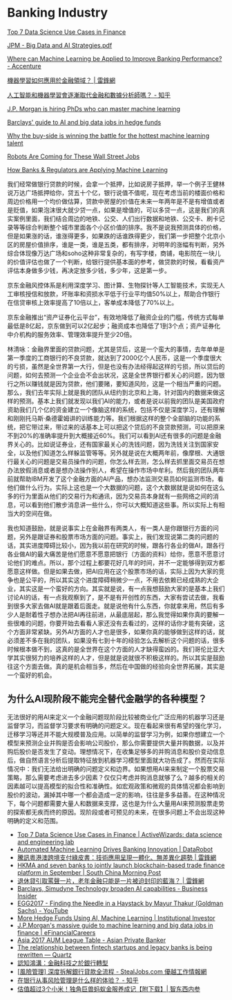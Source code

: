 # Banking Industry

[Top 7 Data Science Use Cases in Finance](https://activewizards.com/blog/top-7-data-science-use-cases-in-finance)

[JPM - Big Data and AI Strategies.pdf](https://www.dropbox.com/s/1kk702wur687ti4/JPM%20-%20Big%20Data%20and%20AI%20Strategies.pdf)

[Where can Machine Learning be Applied to Improve Banking Performance? - Accenture](https://financeandriskblog.accenture.com/analytics/where-can-machine-learning-be-applied-to-improve-banking-performance)

[機器學習如何應用於金融領域？ \| 雷鋒網](https://www.leiphone.com/news/201607/aMUYZKBhHpAkDaJ5.html)

[人工智能和機器學習會逐漸取代金融和數據分析師嗎？ - 知乎](https://www.zhihu.com/question/24089451)

[J.P. Morgan is hiring PhDs who can master machine learning](https://news.efinancialcareers.com/us-en/297540/j-p-morgan-wants-to-hire-phds-who-can-master-machine-learning-and-markets)

[Barclays' guide to AI and big data jobs in hedge funds](https://news.efinancialcareers.com/us-en/287300/barclays-machine-learning-ai-and-big-data-jobs-in-hedge-funds/)

[Why the buy-side is winning the battle for the hottest machine learning talent](https://news.efinancialcareers.com/us-en/282177/hedge-funds-and-prop-trading-firms-outpacing-big-banks-in-hiring-systematic-traders/)

[Robots Are Coming for These Wall Street Jobs](https://www.bloomberg.com/graphics/2017-wall-street-robots/)

[How Banks & Regulators are Applying Machine Learning](https://gomedici.com/how-banks-regulators-are-applying-machine-learning/)

我们经常做银行贷款的时候，会拿一个抵押，比如说房子抵押，举一个例子王健林说万达广场抵押给你，贷五十个亿，银行说值不值呢，现在考虑当前的楼面价格和周边价格用一个均价做估算，贷款中房屋的价值在未来一年两年是不是有增值或者是贬值，如果泡沫很大就少贷一点，如果是增值的，可以多贷一点，这是我们的真实案例里面，我们结合周边的地铁、公交、人们出行数据和地铁、公交卡、刷卡记录等等综合判断整个城市里面各个小区价值的排序。我不是说我预测具体的价格，但是如果涨的话，谁涨得更多，如果跌的话谁跌得更少，我们第一步把整个北京小区的房屋价值排序，谁是一类，谁是五类，都有排序，对明年的涨幅有判断，另外综合体现像万达广场和soho这种非常复杂的，有写字楼，商铺，电影院在一块儿的价值评估也做了一个判断，给银行提供基本面的参考，做贷款的时候，看看资产评估本身做多少钱，再决定放多少钱，多少年，这是第一步。

京东金融风控体系是利用深度学习、图计算、生物探针等人工智能技术，实现无人工审核授信和放款，坏账率和资损水平低于行业平均值50%以上，帮助合作银行在信贷审核上效率提高了10倍以上，客单成本降低了70%以上。  
  
京东金融推出“资产证券化云平台”，有效地降低了融资企业的门槛，传统方式每单最低是8亿起，京东做到可以2亿起步；融资成本也降低了1到3个点；资产证券化中介机构的服务效率、管理效率提升至少20倍。

林清咏：金融界里面的贷款问题，尤其是贷后，这是一个蛮大的事情，去年单单是第一季度的工商银行的不良贷款，就达到了2000亿个人民币，这是一个季度很大的亏损，虽然是全世界第一大行，但是也没有办法经得起这样的亏损，所以贷后的问题，如何去预测一个企业会不会出状况，这是全世界银行都关心的问题，因为银行之所以赚钱就是因为贷款，他们要赌，要知道风险，这是一个相当严重的问题。那么，我们去年实际上就是我的团队从纽约到北京和上海，针对国内的数据来做这样的预测。基本上我们就发现以我们AI的能力，或者是说以前我的团队是美国政府资助我们几个亿的资金建立一个像脑这样的系统，包括不仅是深度学习，还有理解和刚刚托马斯·桑德霍姆讲的训练能力等。我们根据这样的整个全部脑的功能的系统，把它带过来，带过来的话基本上可以把这个贷后的不良贷款预测，可以把原来不到20%的准确率提升到大概接近60%。我们可以看到AI还有很多的问题是金融界关心的。比如说证券业，还有国家最关心的洗钱问题，因为洗钱关注到国家安全，以及他们知道怎么样躲监管等等。另外就是说在大概两年前，像摩根、大通银行最关心的问题是交易员操作的问题，你怎么样去测，怎么样去抓里面交易员在想办法放假消息或者是想办法操作别人，希望在操作市场中牟利。然后我的团队两年前就帮助IBM开发了这个金融方面的AI产品，想办法监测交易员如何监测市场，看他们做什么行为。实际上这也是一个大数据的问题，这个大数据就是说如何在这么多的行为里面从他们的交易行为和通讯，因为交易员本身就有一些网络之间的消息，可以看到他们散步消息讲一些什么，你可以大概知道这些事。所以实际上有相当大的空间在做。  
  
我也知道鼓励，就是说事实上在金融界有两类人，有一类人是你跟银行方面的问题，另外是跟证券和股票市场方面的问题。事实上，我们发现说第二类的问题的话，其实进度障碍比较小，因为我以前在研究的时候，跟各行各业的做AI，跟各行各业做AI的最大痛苦是他们愿意不愿意把银行（方面的资料）给你，愿意不愿意讨论他们的难点。所以，那个过程上都要花好几年的时间，并不一定能够得到双方都愿意这样做。但是如果去做，把AI应用在这个股票市场的话，实际上因为大家的竞争也是公平的，所以其实这个进度障碍稍微少一点，不用去依赖已经成熟的大企业，其实这是一个蛮好的方向。其实就是说，有一点我想鼓励大家的是基本上我们讨论AI的话，有一点我观察到了，是不是有开创性的东西，大家有尝试去做，我看到很多大家去做AI就是跟着后面走。就是说他有什么东西，你就拿来用，然后有多少人是耐着性子想办法把AI再往前进，从最底层起，那么我觉得如果你真的要解一些很难的问题，你要开始去看看人家还没有去看过的，这样的话你才能有突破，这个方面非常紧缺。另外AI方面的人才也是很多，如果你真的能够做到这样的话，就必须差不多在我的团队，如果没有七到十年的经验怎么去解析这个问题的话，很多时候根本做不到，这真的是全世界在这个方面的人才缺得蛮凶的。我们哥伦比亚大学其实很努力的培养这样的人才，但是就是说就很不积极这样的。所以其实是鼓励往这个方面去做。真的是机会相当多，然后在中国做的经验向全世界拓展，其实是一个蛮好的机会。



## 为什么AI现阶段不能完全替代金融学的各种模型？

无法很好的用AI来定义一个金融问题现阶段比较被商业化广泛应用的机器学习还是监督学习，而监督学习要求有明确的问题定义。现在看起来很有希望的强化学习，迁移学习等还并不能大规模普及应用。以简单的监督学习为例，如果你想建立一个模型来预测企业并购是否会影响公司股价，那么你需要提供大量并购数据，以及并购后股价是否发生了变动。理想情况下，在收集足够多的并购消息和股价变动信息后，做自然语言分析后提取特征放到机器学习模型里面就大功告成了。然而在实际情况中：我们无法给出明确的问题定义和边界。如果想用AI来来制定一个股票交易策略，那么需要考虑进去多少因素？仅仅只考虑并购消息就够了么？越多的相关的因素越可以提高模型的拟合性和准确性。如宏观政策和微观的具体情况都会影响到股价的波动，漏掉其中哪一个都会造成一定的影响，往往是多多益善。在这种情况下，每个问题都需要大量人和数据来支撑，这也是为什么大量用AI来预测股票走势的探索都无疾而终的原因。现阶段或者可预见的未来，在很多问题上不会出现这种明确的定义和范围。

* [Top 7 Data Science Use Cases in Finance \| ActiveWizards: data science and engineering lab](https://activewizards.com/blog/top-7-data-science-use-cases-in-finance/)
* [Automated Machine Learning Drives Banking Innovation \| DataRobot](https://github.com/terry-li-hm/docs/raw/master/DataRobot_banking_overview_10.12.17_compressed_updated_layout.pdf)
* [騰訊粵港澳跨境支付綠皮書：技術應用呈現一體化、無差異化趨勢 \| 雷鋒網](https://www.leiphone.com/news/201807/QyXartpqeZHMeNDt.html)
* [HKMA and seven banks to jointly launch blockchain-based trade finance platform in September \| South China Morning Post](https://www.scmp.com/business/companies/article/2155683/hkma-and-seven-banks-jointly-launch-blockchain-based-trade)
* [退休貸引取罵聲一片，老年金融只能是一片被迫封印的藍海？ \| 雷鋒網](https://www.leiphone.com/news/201807/M9fyxGvyPrF8iitg.html)
* [Barclays, Simudyne Technology broaden AI capabilities - Business Insider](https://www.businessinsider.com/barclays-simudyne-broaden-ai-capabilities-2018-7)
* [EGG2017 - Finding the Needle in a Haystack by Mayur Thakur \(Goldman Sachs\) - YouTube](https://www.youtube.com/watch?v=gZHirJwA_Pc)
* [More Hedge Funds Using AI, Machine Learning \| Institutional Investor](https://www.institutionalinvestor.com/article/b194hm1kjbvd37/More-Hedge-Funds-Using-AI-Machine-Learning)
* [J.P.Morgan's massive guide to machine learning and big data jobs in finance \| eFinancialCareers](https://news.efinancialcareers.com/dk-en/285249/machine-learning-and-big-data-j-p-morgan)
* [Asia 2017 AUM League Table - Asian Private Banker](https://asianprivatebanker.com/asia-2017-aum-league-table/)
* [The relationship between fintech startups and legacy banks is being rewritten — Quartz](https://qz.com/1319616/the-relationship-between-fintech-startups-and-legacy-banks-is-being-rewritten/)
* [認知鴻溝：金融科技之於銀行轉型](https://mp.weixin.qq.com/s/RCz6NFI-T9xqzWQo0dUU0g)
* [\[風險管理\] 深度拆解銀行貸款全流程 - StealJobs.com 優越工作情報網](https://stealjobs.com/風險管理-深度拆解銀行貸款全流程/)
* [在银行从事风险管理是什么样的体验？ - 知乎](https://www.zhihu.com/question/20385516)
* [估值超过3个小米！独角巨兽蚂蚁金服养成记【附下载】\| 智东西内参](https://mp.weixin.qq.com/s/BsrBtrcUvTG75X2XEWARrw)

